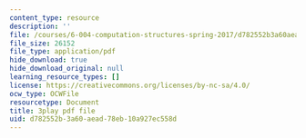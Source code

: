 ```yaml
---
content_type: resource
description: ''
file: /courses/6-004-computation-structures-spring-2017/d782552b3a60aead78eb10a927ec558d_7dhuZ6V9tcY.pdf
file_size: 26152
file_type: application/pdf
hide_download: true
hide_download_original: null
learning_resource_types: []
license: https://creativecommons.org/licenses/by-nc-sa/4.0/
ocw_type: OCWFile
resourcetype: Document
title: 3play pdf file
uid: d782552b-3a60-aead-78eb-10a927ec558d
---
```

